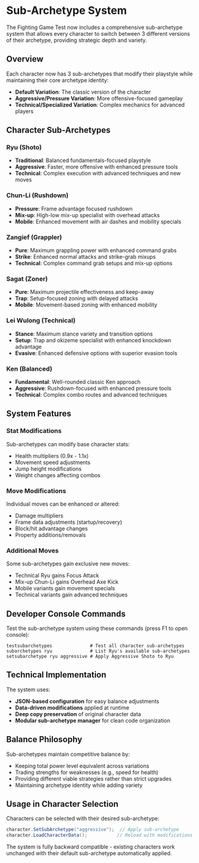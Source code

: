 # Sub-Archetype System

The Fighting Game Test now includes a comprehensive sub-archetype system that allows every character to switch between 3 different versions of their archetype, providing strategic depth and variety.

## Overview

Each character now has 3 sub-archetypes that modify their playstyle while maintaining their core archetype identity:

- **Default Variation**: The classic version of the character
- **Aggressive/Pressure Variation**: More offensive-focused gameplay
- **Technical/Specialized Variation**: Complex mechanics for advanced players

## Character Sub-Archetypes

### Ryu (Shoto)
- **Traditional**: Balanced fundamentals-focused playstyle
- **Aggressive**: Faster, more offensive with enhanced pressure tools
- **Technical**: Complex execution with advanced techniques and new moves

### Chun-Li (Rushdown)  
- **Pressure**: Frame advantage focused rushdown
- **Mix-up**: High-low mix-up specialist with overhead attacks
- **Mobile**: Enhanced movement with air dashes and mobility specials

### Zangief (Grappler)
- **Pure**: Maximum grappling power with enhanced command grabs
- **Strike**: Enhanced normal attacks and strike-grab mixups  
- **Technical**: Complex command grab setups and mix-up options

### Sagat (Zoner)
- **Pure**: Maximum projectile effectiveness and keep-away
- **Trap**: Setup-focused zoning with delayed attacks
- **Mobile**: Movement-based zoning with enhanced mobility

### Lei Wulong (Technical)
- **Stance**: Maximum stance variety and transition options
- **Setup**: Trap and okizeme specialist with enhanced knockdown advantage
- **Evasive**: Enhanced defensive options with superior evasion tools

### Ken (Balanced)
- **Fundamental**: Well-rounded classic Ken approach
- **Aggressive**: Rushdown-focused with enhanced pressure tools
- **Technical**: Complex combo routes and advanced techniques

## System Features

### Stat Modifications
Sub-archetypes can modify base character stats:
- Health multipliers (0.9x - 1.1x)
- Movement speed adjustments
- Jump height modifications
- Weight changes affecting combos

### Move Modifications
Individual moves can be enhanced or altered:
- Damage multipliers
- Frame data adjustments (startup/recovery)
- Block/hit advantage changes
- Property additions/removals

### Additional Moves
Some sub-archetypes gain exclusive new moves:
- Technical Ryu gains Focus Attack
- Mix-up Chun-Li gains Overhead Axe Kick
- Mobile variants gain movement specials
- Technical variants gain advanced techniques

## Developer Console Commands

Test the sub-archetype system using these commands (press F1 to open console):

```
testsubarchetypes              # Test all character sub-archetypes
subarchetypes ryu              # List Ryu's available sub-archetypes  
setsubarchetype ryu aggressive # Apply Aggressive Shoto to Ryu
```

## Technical Implementation

The system uses:
- **JSON-based configuration** for easy balance adjustments
- **Data-driven modifications** applied at runtime
- **Deep copy preservation** of original character data  
- **Modular sub-archetype manager** for clean code organization

## Balance Philosophy

Sub-archetypes maintain competitive balance by:
- Keeping total power level equivalent across variations
- Trading strengths for weaknesses (e.g., speed for health)
- Providing different viable strategies rather than strict upgrades
- Maintaining archetype identity while adding variety

## Usage in Character Selection

Characters can be selected with their desired sub-archetype:
```csharp
character.SetSubArchetype("aggressive");  // Apply sub-archetype
character.LoadCharacterData();           // Reload with modifications
```

The system is fully backward compatible - existing characters work unchanged with their default sub-archetype automatically applied.